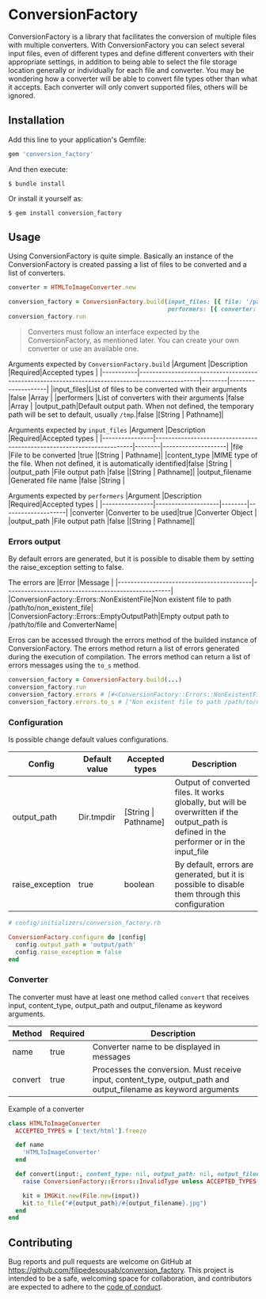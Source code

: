# ConversionFactory

ConversionFactory is a library that facilitates the conversion of multiple files with multiple converters.
With ConversionFactory you can select several input files, even of different types and define different converters with their appropriate settings, in addition to being able to select the file storage location generally or individually for each file and converter.
You may be wondering how a converter will be able to convert file types other than what it accepts. Each converter will only convert supported files, others will be ignored.

## Installation

Add this line to your application's Gemfile:

```ruby
gem 'conversion_factory'
```

And then execute:

    $ bundle install

Or install it yourself as:

    $ gem install conversion_factory

## Usage

Using ConversionFactory is quite simple. Basically an instance of the ConversionFactory is created passing a list of files to be converted and a list of converters.

```ruby
converter = HTMLToImageConverter.new

conversion_factory = ConversionFactory.build(input_files: [{ file: '/path/to/file' }],
                                             performers: [{ converter: converter }])
conversion_factory.run
```
> Converters must follow an interface expected by the ConversionFactory, as mentioned later. You can create your own converter or use an available one.

Arguments expected by `ConversionFactory.build`
|Argument   |Description                                                                                      |Required|Accepted types      |
|-----------|-------------------------------------------------------------------------------------------------|--------|--------------------|
|input_files|List of files to be converted with their arguments                                               |false   |Array               |
|performers |List of converters with their arguments                                                          |false   |Array               |
|output_path|Default output path. When not defined, the temporary path will be set to default, usually `/tmp`.|false   |[String \| Pathname]|

Arguments expected by `input_files`
|Argument        |Description                                                            |Required|Accepted types      |
|----------------|-----------------------------------------------------------------------|--------|--------------------|
|file            |File to be converted                                                   |true    |[String \| Pathname]|
|content_type    |MIME type of the file. When not defined, it is automatically identified|false   |String              |
|output_path     |File output path                                                       |false   |[String \| Pathname]|
|output_filename |Generated file name                                                    |false   |String              |

Arguments expected by `performers`
|Argument        |Description         |Required|Accepted types      |
|----------------|--------------------|--------|--------------------|
|converter       |Converter to be used|true    |Converter Object    |
|output_path     |File output path    |false   |[String \| Pathname]|

### Errors output

By default errors are generated, but it is possible to disable them by setting the raise_exception setting to false.

The errors are
|Error                                     |Message                                             |
|------------------------------------------|----------------------------------------------------|
|ConversionFactory::Errors::NonExistentFile|Non existent file to path /path/to/non_existent_file|
|ConversionFactory::Errors::EmptyOutputPath|Empty output path to /path/to/file and ConverterName|

Erros can be accessed through the errors method of the builded instance of ConversionFactory.
The errors method return a list of errors generated during the execution of compilation.
The errors method can return a list of errors messages using the `to_s` method.

```ruby
conversion_factory = ConversionFactory.build(...)
conversion_factory.run
conversion_factory.errors # [#<ConversionFactory::Errors::NonExistentFile: Non existent file to path /path/to/non_existent_file>, #<StandardError: Lorem ipsum...>]
conversion_factory.errors.to_s # ["Non existent file to path /path/to/non_existent_file", "Lorem ipsum..."]
```

### Configuration

Is possible change default values configurations.

|Config         |Default value|Accepted types      |Description                                                                                                                               |
|---------------|-------------|--------------------|------------------------------------------------------------------------------------------------------------------------------------------|
|output_path    |Dir.tmpdir   |[String \| Pathname]|Output of converted files. It works globally, but will be overwritten if the output_path is defined in the performer or in the input_file|
|raise_exception|true         |boolean             |By default, errors are generated, but it is possible to disable them through this configuration|

```ruby
# config/initializers/conversion_factory.rb

ConversionFactory.configure do |config|
  config.output_path = 'output/path'
  config.raise_exception = false
end
```

### Converter

The converter must have at least one method called `convert` that receives input, content_type, output_path and output_filename as keyword arguments.

|Method |Required|Description                                                                                                     |
|-------|--------|----------------------------------------------------------------------------------------------------------------|
|name   |true    |Converter name to be displayed in messages                                                                      |
|convert|true    |Processes the conversion. Must receive input, content_type, output_path and output_filename as keyword arguments|

Example of a converter

```ruby
class HTMLToImageConverter
  ACCEPTED_TYPES = ['text/html'].freeze

  def name
    'HTMLToImageConverter'
  end

  def convert(input:, content_type: nil, output_path: nil, output_filename: nil)
    raise ConversionFactory::Errors::InvalidType unless ACCEPTED_TYPES.include?(content_type)

    kit = IMGKit.new(File.new(input))
    kit.to_file("#{output_path}/#{output_filename}.jpg")
  end
end
```
## Contributing

Bug reports and pull requests are welcome on GitHub at https://github.com/filipedesousab/conversion_factory. This project is intended to be a safe, welcoming space for collaboration, and contributors are expected to adhere to the [code of conduct](https://github.com/filipedesousab/conversion_factory/blob/main/CODE_OF_CONDUCT.md).
